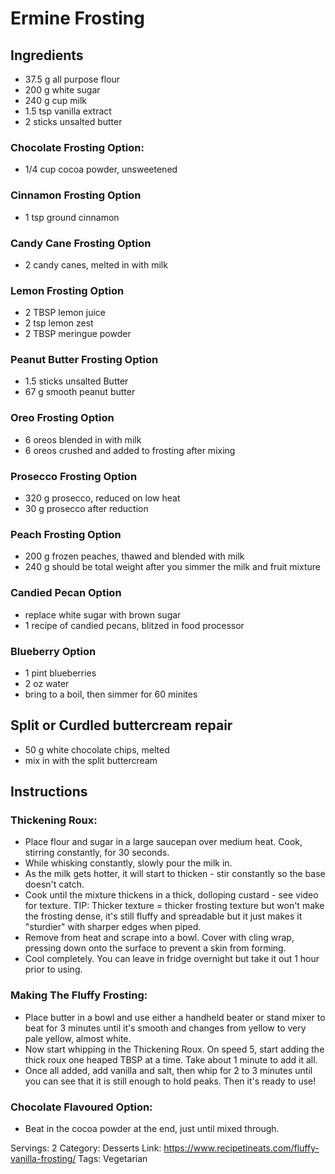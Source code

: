 # Ermine Frosting
## Ingredients
- 37.5 g all purpose flour
- 200 g white sugar
- 240 g cup milk
- 1.5 tsp vanilla extract
- 2 sticks unsalted butter
### Chocolate Frosting Option:
- 1/4 cup cocoa powder, unsweetened
### Cinnamon Frosting Option
- 1 tsp ground cinnamon
### Candy Cane Frosting Option
- 2 candy canes, melted in with milk
### Lemon Frosting Option
- 2 TBSP lemon juice
- 2 tsp lemon zest
- 2 TBSP meringue powder
### Peanut Butter Frosting Option
- 1.5 sticks unsalted Butter
- 67 g smooth peanut butter
### Oreo Frosting Option
- 6 oreos blended in with milk
- 6 oreos crushed and added to frosting after mixing
### Prosecco Frosting Option
- 320 g prosecco, reduced on low heat
- 30 g prosecco after reduction
### Peach Frosting Option
- 200 g frozen peaches, thawed and blended with milk
- 240 g should be total weight after you simmer the milk and fruit mixture
### Candied Pecan Option
- replace white sugar with brown sugar
- 1 recipe of candied pecans, blitzed in food processor
### Blueberry Option
- 1 pint blueberries
- 2 oz water
- bring to a boil, then simmer for 60 minites
## Split or Curdled buttercream repair
- 50 g white chocolate chips, melted
- mix in with the split buttercream
## Instructions
### Thickening Roux:
- Place flour and sugar in a large saucepan over medium heat. Cook, stirring constantly, for 30 seconds.
- While whisking constantly, slowly pour the milk in.
- As the milk gets hotter, it will start to thicken - stir constantly so the base doesn't catch.
- Cook until the mixture thickens in a thick, dolloping custard - see video for texture. TIP: Thicker texture = thicker frosting texture but won't make the frosting dense, it's still fluffy and spreadable but it just makes it "sturdier" with sharper edges when piped.
- Remove from heat and scrape into a bowl. Cover with cling wrap, pressing down onto the surface to prevent a skin from forming.
- Cool completely. You can leave in fridge overnight but take it out 1 hour prior to using.
### Making The Fluffy Frosting:
- Place butter in a bowl and use either a handheld beater or stand mixer to beat for 3 minutes until it's smooth and changes from yellow to very pale yellow, almost white.
- Now start whipping in the Thickening Roux. On speed 5, start adding the thick roux one heaped TBSP at a time. Take about 1 minute to add it all.
- Once all added, add vanilla and salt, then whip for 2 to 3 minutes until you can see that it is still enough to hold peaks. Then it's ready to use!
### Chocolate Flavoured Option:
- Beat in the cocoa powder at the end, just until mixed through.

Servings: 2
Category: Desserts
Link: https://www.recipetineats.com/fluffy-vanilla-frosting/
Tags: Vegetarian
